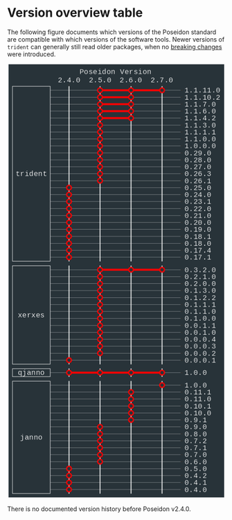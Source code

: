 # Version overview table

The following figure documents which versions of the Poseidon standard are compatible with which versions of the software tools. Newer versions of `trident` can generally still read older packages, when no [breaking changes](changelog.md) were introduced.

<div align=center>
<img width="500" src="./version_table_figure/version_figure.png"/>
</div>

There is no documented version history before Poseidon v2.4.0.
